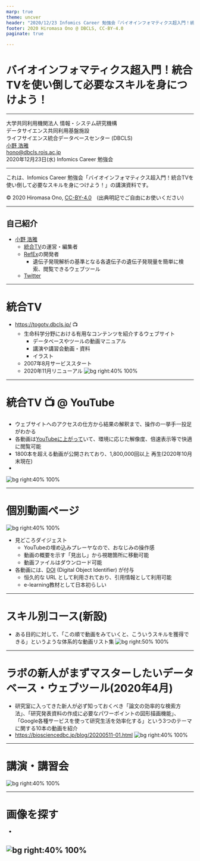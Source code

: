 ```yaml
---
marp: true
theme: uncver
header: "2020/12/23 Infomics Career 勉強会『バイオインフォマティクス超入門！統合TVを使い倒して必要なスキルを身につけよう！』"
footer: 2020 Hiromasa Ono @ DBCLS, CC-BY-4.0
paginate: true

---
```

# バイオインフォマティクス超入門！統合TVを使い倒して必要なスキルを身につけよう！
---
大学共同利用機関法人 情報・システム研究機構  
データサイエンス共同利用基盤施設  
ライフサイエンス統合データベースセンター (DBCLS)  
[小野 浩雅](https://sites.google.com/dbcls.rois.ac.jp/hono/)  
hono@dbcls.rois.ac.jp  
2020年12月23日(水)
Infomics Career 勉強会

----

これは、Infomics Career 勉強会「バイオインフォマティクス超入門！統合TVを使い倒して必要なスキルを身につけよう！」の講演資料です。  

© 2020 Hiromasa Ono, [CC-BY-4.0](https://creativecommons.org/licenses/by/4.0/deed.ja)　(出典明記でご自由にお使いください)

----
## 自己紹介
- [小野 浩雅](https://sites.google.com/dbcls.rois.ac.jp/hono/)  
  - [統合TV](https://togotv.dbcls.jp/)の運営・編集者
  - [RefEx](https://refex.dbcls.jp/)の開発者
    - 遺伝子発現解析の基準となる各遺伝子の遺伝子発現量を簡単に検索、閲覧できるウェブツール
  - [Twitter](https://twitter.com/h_ono)

---
# 統合TV
- https://togotv.dbcls.jp/ 📺
  - 生命科学分野における有用なコンテンツを紹介するウェブサイト
    - データベースやツールの動画マニュアル
    - 講演や講習会動画・資料
    - イラスト
  - 2007年8月サービススタート
  - 2020年11月リニューアル
![bg right:40% 100%](https://raw.githubusercontent.com/hiromasaono/training/master/images/201105_06.png)
---
# 統合TV 📺 @ YouTube
- ウェブサイトへのアクセスの仕方から結果の解釈まで、操作の一挙手一投足がわかる
- 各動画は[YouTubeに上がって](http://www.youtube.com/user/togotv/)いて、環境に応じた解像度、倍速表示等で快適に閲覧可能
- 1800本を超える動画が公開されており、1,800,000回以上 再生(2020年10月末現在)
- 
![bg right:40% 100%](https://raw.githubusercontent.com/hiromasaono/training/master/images/201105_04.png)

---
# 個別動画ページ
![bg right:40% 100%](https://raw.githubusercontent.com/hiromasaono/training/master/images/20201223_01.png)
- 見どころダイジェスト
  - YouTubeの埋め込みプレーヤなので、おなじみの操作感
  - 動画の概要を示す「見出し」から視聴箇所に移動可能
  - 動画ファイルはダウンロード可能
- 各動画には、[DOI](https://ja.wikipedia.org/wiki/デジタルオブジェクト識別子) (Digital Object Identifier) が付与
  - 恒久的な URL として利用されており、引用情報として利用可能
  - e-learning教材として日本初らしい

---
# スキル別コース(新設)
- ある目的に対して、「この順で動画をみていくと、こういうスキルを獲得できる」というような体系的な動画リスト集
![bg right:50% 100%](https://raw.githubusercontent.com/hiromasaono/training/master/images/20201223_02.png)
---

# ラボの新人がまずマスターしたいデータベース・ウェブツール(2020年4月)
- 研究室に入ってきた新人が必ず知っておくべき「論文の効率的な検索方法」、「研究発表資料の作成に必要なパワーポイントの図形描画機能」、「Google各種サービスを使って研究生活を効率化する」という3つのテーマに関する10本の動画を紹介
- https://biosciencedbc.jp/blog/20200511-01.html
![bg right:40% 100%](https://raw.githubusercontent.com/hiromasaono/training/master/images/20201223_03.png)

---
# 講演・講習会
![bg right:40% 100%](https://raw.githubusercontent.com/hiromasaono/training/master/images/20201223_04.png)

---

# 画像を探す
- 
![bg right:40% 100%](https://raw.githubusercontent.com/hiromasaono/training/master/images/20201223_05.png)
---